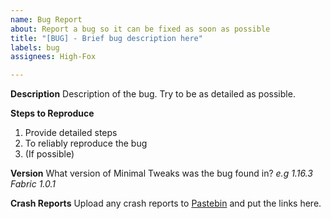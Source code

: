 ```yaml
---
name: Bug Report
about: Report a bug so it can be fixed as soon as possible
title: "[BUG] - Brief bug description here"
labels: bug
assignees: High-Fox

---
```


**Description**
Description of the bug. Try to be as detailed as possible.

**Steps to Reproduce**
1. Provide detailed steps
2. To reliably reproduce the bug
3. (If possible)

**Version**
What version of Minimal Tweaks was the bug found in?
*e.g 1.16.3 Fabric 1.0.1*

**Crash Reports**
Upload any crash reports to [Pastebin](https://pastebin.com/) and put the links here.

